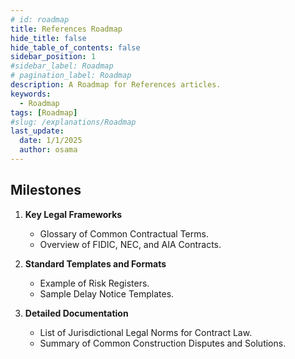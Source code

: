 ```yaml
---
# id: roadmap
title: References Roadmap
hide_title: false
hide_table_of_contents: false
sidebar_position: 1
#sidebar_label: Roadmap
# pagination_label: Roadmap
description: A Roadmap for References articles.
keywords:
  - Roadmap
tags: [Roadmap]
#slug: /explanations/Roadmap
last_update:
  date: 1/1/2025
  author: osama
---
```


## Milestones

1. **Key Legal Frameworks**

   - Glossary of Common Contractual Terms.
   - Overview of FIDIC, NEC, and AIA Contracts.

2. **Standard Templates and Formats**

   - Example of Risk Registers.
   - Sample Delay Notice Templates.

3. **Detailed Documentation**

   - List of Jurisdictional Legal Norms for Contract Law.
   - Summary of Common Construction Disputes and Solutions.
